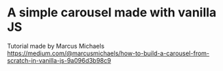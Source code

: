 # A simple carousel made with vanilla JS

Tutorial made by Marcus Michaels 
https://medium.com/@marcusmichaels/how-to-build-a-carousel-from-scratch-in-vanilla-js-9a096d3b98c9

